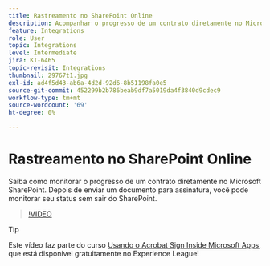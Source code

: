 ```yaml
---
title: Rastreamento no SharePoint Online
description: Acompanhar o progresso de um contrato diretamente no Microsoft Sharepoint
feature: Integrations
role: User
topic: Integrations
level: Intermediate
jira: KT-6465
topic-revisit: Integrations
thumbnail: 29767t1.jpg
exl-id: ad4f5d43-ab6a-4d2d-92d6-8b51198fa0e5
source-git-commit: 452299b2b786beab9df7a5019da4f3840d9cdec9
workflow-type: tm+mt
source-wordcount: '69'
ht-degree: 0%

---
```


# Rastreamento no SharePoint Online

Saiba como monitorar o progresso de um contrato diretamente no Microsoft SharePoint. Depois de enviar um documento para assinatura, você pode monitorar seu status sem sair do SharePoint.

>[!VIDEO](https://video.tv.adobe.com/v/29767t1?quality=12&learn=on&hidetitle=true)

>[!TIP]
>
>Este vídeo faz parte do curso [Usando o Acrobat Sign Inside Microsoft Apps](https://experienceleague.adobe.com/?recommended=Sign-U-1-2020.2), que está disponível gratuitamente no Experience League!
